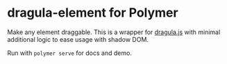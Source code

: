 # dragula-element for Polymer

Make any element draggable. This is a wrapper for 
[dragula.js](https://github.com/bevacqua/dragula) with minimal additional logic 
to ease usage with shadow DOM.

Run with `polymer serve` for docs and demo.